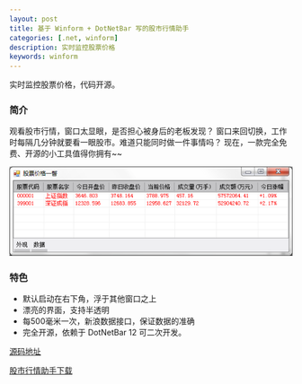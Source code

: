 ```yaml
---
layout: post
title: 基于 Winform + DotNetBar 写的股市行情助手
categories: [.net, winform]
description: 实时监控股票价格
keywords: winform
---
```


实时监控股票价格，代码开源。

### 简介
 观看股市行情，窗口太显眼，是否担心被身后的老板发现？
 窗口来回切换，工作时每隔几分钟就要看一眼股市。难道只能同时做一件事情吗？
 现在，一款完全免费、开源的小工具值得你拥有~~

![](/images/blog/2015-08-19-winform-stock-viewer/stock-viewer-thumbnail.png)

### 特色
 * 默认启动在右下角，浮于其他窗口之上
 * 漂亮的界面，支持半透明
 * 每500毫米一次，新浪数据接口，保证数据的准确
 * 完全开源，依赖于 DotNetBar 12 可二次开发。

[源码地址](https://github.com/john123951/sweet.stock.viewer)

[股市行情助手下载](http://https://github.com/john123951/sweet.stock.viewer/releases)
